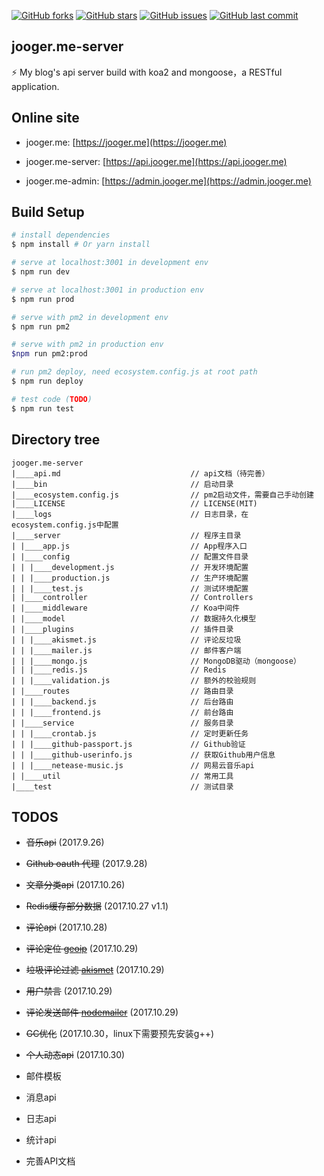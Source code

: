 [![GitHub forks](https://img.shields.io/github/forks/jo0ger/jooger.me-server.svg?style=flat-square)](https://github.com/jo0ger/jooger.me-server/network)
[![GitHub stars](https://img.shields.io/github/stars/jo0ger/jooger.me-server.svg?style=flat-square)](https://github.com/jo0ger/jooger.me-server/stargazers)
[![GitHub issues](https://img.shields.io/github/issues/jo0ger/jooger.me-server.svg?style=flat-square)](https://github.com/jo0ger/jooger.me-server/issues)
[![GitHub last commit](https://img.shields.io/github/last-commit/jo0ger/jooger.me-server.svg?style=flat-square)](https://github.com/jo0ger/jooger.me-server/commits/master)

## jooger.me-server

⚡️ My blog's api server build with koa2 and mongoose，a RESTful application.

## Online site

* jooger.me: [https://jooger.me](https://jooger.me)

* jooger.me-server: [https://api.jooger.me](https://api.jooger.me)

* jooger.me-admin: [https://admin.jooger.me](https://admin.jooger.me)

## Build Setup

``` bash
# install dependencies
$ npm install # Or yarn install

# serve at localhost:3001 in development env
$ npm run dev

# serve at localhost:3001 in production env
$ npm run prod

# serve with pm2 in development env
$ npm run pm2

# serve with pm2 in production env
$npm run pm2:prod

# run pm2 deploy, need ecosystem.config.js at root path
$ npm run deploy

# test code (TODO)
$ npm run test
```

## Directory tree

```
jooger.me-server
|____api.md                             // api文档（待完善）
|____bin                                // 启动目录
|____ecosystem.config.js                // pm2启动文件，需要自己手动创建
|____LICENSE                            // LICENSE(MIT)
|____logs                               // 日志目录，在ecosystem.config.js中配置
|____server                             // 程序主目录
| |____app.js                           // App程序入口
| |____config                           // 配置文件目录
| | |____development.js                 // 开发环境配置
| | |____production.js                  // 生产环境配置
| | |____test.js                        // 测试环境配置
| |____controller                       // Controllers
| |____middleware                       // Koa中间件
| |____model                            // 数据持久化模型
| |____plugins                          // 插件目录
| | |____akismet.js                     // 评论反垃圾
| | |____mailer.js                      // 邮件客户端
| | |____mongo.js                       // MongoDB驱动（mongoose）
| | |____redis.js                       // Redis
| | |____validation.js                  // 额外的校验规则
| |____routes                           // 路由目录
| | |____backend.js                     // 后台路由
| | |____frontend.js                    // 前台路由
| |____service                          // 服务目录
| | |____crontab.js                     // 定时更新任务
| | |____github-passport.js             // Github验证
| | |____github-userinfo.js             // 获取Github用户信息
| | |____netease-music.js               // 网易云音乐api
| |____util                             // 常用工具
|____test                               // 测试目录

```

## TODOS

* ~~音乐api~~ (2017.9.26)

* ~~Github oauth 代理~~ (2017.9.28)

* ~~文章分类api~~ (2017.10.26)

* ~~Redis缓存部分数据~~ (2017.10.27 v1.1)

* ~~评论api~~ (2017.10.28)

* ~~评论定位 [geoip](https://github.com/bluesmoon/node-geoip)~~ (2017.10.29)

* ~~垃圾评论过滤 [akismet](https://github.com/chrisfosterelli/akismet-api)~~ (2017.10.29)

* ~~用户禁言~~ (2017.10.29)

* ~~评论发送邮件 [nodemailer](https://github.com/nodemailer/nodemailer)~~ (2017.10.29)

* ~~GC优化~~ (2017.10.30，linux下需要预先安装g++)

* ~~个人动态api~~ (2017.10.30)

* 邮件模板

* 消息api

* 日志api

* 统计api

* 完善API文档

